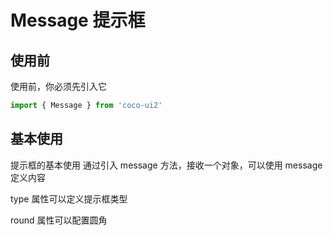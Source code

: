 # Message 提示框

## 使用前

使用前，你必须先引入它

```js
import { Message } from 'coco-ui2'
```

## 基本使用

提示框的基本使用 通过引入 message 方法，接收一个对象，可以使用 message 定义内容

type 属性可以定义提示框类型

round 属性可以配置圆角
